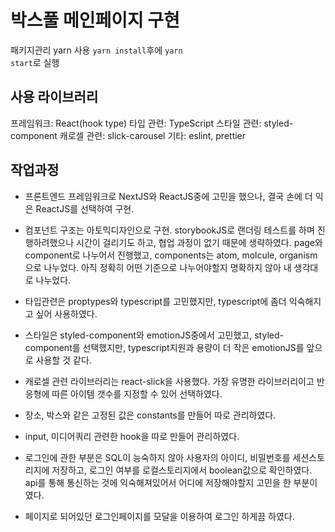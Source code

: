 # 박스풀 메인페이지 구현
패키지관리 yarn 사용
<code>yarn install</code>후에 <code>yarn start</code>로 실행

## 사용 라이브러리
프레임워크: React(hook type)
타입 관련: TypeScript
스타일 관련: styled-component
캐로셀 관련: slick-carousel
기타: eslint, prettier

## 작업과정
- 프론트엔드 프레임워크로 NextJS와 ReactJS중에 고민을 했으나, 결국 손에 더 익은 ReactJS를 선택하여 구현.

- 컴포넌트 구조는 아토믹디자인으로 구현. storybookJS로 랜더링 테스트를 하며 진행하려했으나 시간이 걸리기도 하고, 협업 과정이 없기 때문에 생략하였다. page와 component로 나누어서 진행했고, components는 atom, molcule, organism으로 나누었다. 아직 정확히 어떤 기준으로 나누어야할지 명확하지 않아 내 생각대로 나누었다.

- 타입관련은 proptypes와 typescript를 고민했지만, typescript에 좀더 익숙해지고 싶어 사용하였다.

- 스타일은 styled-component와 emotionJS중에서 고민했고, styled-component를 선택했지만, typescript지원과 용량이 더 작은 emotionJS를 앞으로 사용할 것 같다.

- 캐로셀 관련 라이브러리는 react-slick을 사용했다. 가장 유명한 라이브러리이고 반응형에 따른 아이템 갯수를 지정할 수 있어 선택하였다.

- 장소, 박스와 같은 고정된 값은 constants를 만들어 따로 관리하였다.

- input, 미디어쿼리 관련한 hook을 따로 만들어 관리하였다.

- 로그인에 관한 부분은 SQL이 능숙하지 않아 사용자의 아이디, 비밀번호를 세션스토리지에 저장하고, 로그인 여부를 로컬스토리지에서 boolean값으로 확인하였다. api를 통해 통신하는 것에 익숙해져있어서 어디에 저장해야할지 고민을 한 부분이였다.

- 페이지로 되어있던 로그인페이지를 모달을 이용하여 로그인 하게끔 하였다.
